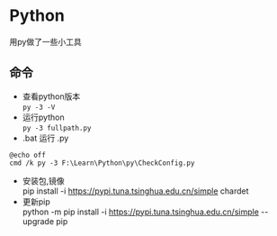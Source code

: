 # Python
用py做了一些小工具
## 命令
+ 查看python版本  
`py -3 -V`  
+ 运行python  
`py -3 fullpath.py`
+ .bat 运行 .py  
```
@echo off
cmd /k py -3 F:\Learn\Python\py\CheckConfig.py
```
+ 安装包,镜像  
pip install -i https://pypi.tuna.tsinghua.edu.cn/simple chardet
+ 更新pip  
python -m pip install -i https://pypi.tuna.tsinghua.edu.cn/simple --upgrade pip
